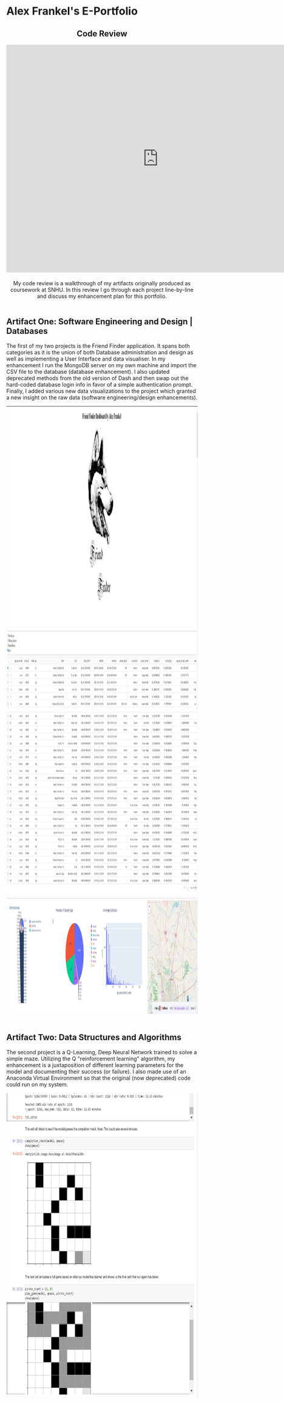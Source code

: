 # Alex Frankel's E-Portfolio


## <center>Code Review</center>
<center><iframe width="800" height="600" 
    src="https://www.youtube.com/embed/zYmI5PXftYI" 
    frameborder="0" allowfullscreen></iframe></center><br>
<center>My code review is a walkthrough of my artifacts originally produced as coursework at SNHU.  In this review I go through each project line-by-line and discuss my enhancement plan for this portfolio.</center><br>


## Artifact One: Software Engineering and Design | Databases

The first of my two projects is the Friend Finder application.  It spans both categories as it is the union of both Database administration and design as well as implementing a User Interface and data visualiser.  In my enhancement I run the MongoDB server on my own machine and import the CSV file to the database (database enhancement).  I also updated deprecated methods from the old version of Dash and then swap out the hard-coded database login info in favor of a simple authentication prompt.  Finally, I added various new data visualizations to the project which granted a new insight on the raw data (software engineering/design enhancements). <br>

<center>
    <img src="CS499FriendFinder.png" height="800"><br>
    <img src="CS499FriendFinder2.png" height="800">
</center><br>

## Artifact Two: Data Structures and Algorithms

The second project is a Q-Learning, Deep Neural Network trained to solve a simple maze.  Utilizing the Q "reinforcement learning" algorithm, my enhancement is a juxtaposition of different learning parameters for the model and documenting their success (or failure).  I also made use of an Anaconda Virtual Environment so that the original (now deprecated) code could run on my system. <br>

<center><img src="CS499QLearning.png" height="800" width="800"></center>

